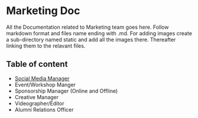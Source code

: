 # Marketing Doc

All the Documentation related to Marketing team goes here.
Follow markdown format and files name ending with .md. For adding images create a sub-directory named static and add all the images there. Thereafter linking them to the relavant files.

## Table of content

- [Social Media Manager](Social_Media_Manager.md)
- Event/Workshop Manger
- Sponsorship Manager (Online and Offline)
- Creative Manager
- Videographer/Editor
- Alumni Relations Officer
